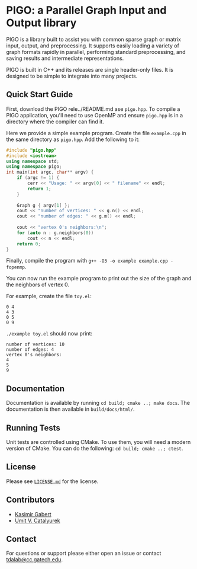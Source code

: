 # PIGO: a Parallel Graph Input and Output library

PIGO is a library built to assist you with common sparse graph or matrix
input, output, and preprocessing. It supports easily loading a variety of
graph formats rapidly in parallel, performing standard preprocessing, and
saving results and intermediate representations.

PIGO is built in C++ and its releases are single header-only files.  It is
designed to be simple to integrate into many projects.

## Quick Start Guide

First, download the PIGO rele../README.md
ase `pigo.hpp`. To compile a PIGO
application, you'll need to use OpenMP and ensure `pigo.hpp` is in
a directory where the compiler can find it.

Here we provide a simple example program. Create the file `example.cpp` in
the same directory as `pigo.hpp`. Add the following to it:

```C++
#include "pigo.hpp"
#include <iostream>
using namespace std;
using namespace pigo;
int main(int argc, char** argv) {
    if (argc != 1) {
    	cerr << "Usage: " << argv[0] << " filename" << endl;
    	return 1;
    }
    
    Graph g { argv[1] };
    cout << "number of vertices: " << g.n() << endl;
    cout << "number of edges: " << g.m() << endl;
    
    cout << "vertex 0's neighbors:\n";
    for (auto n : g.neighbors(0))
        cout << n << endl;
    return 0;
}
```

Finally, compile the program with
`g++ -O3 -o example example.cpp -fopenmp`.

You can now run the example program to print out the size of the graph and
the neighbors of vertex 0.

For example, create the file `toy.el`:

```
0 4
4 3
0 5
0 9
```

`./example toy.el` should now print:

```
number of vertices: 10
number of edges: 4
vertex 0's neighbors:
4
5
9
```

## Documentation

Documentation is available by running `cd build; cmake ..; make docs`. The
documentation is then available in `build/docs/html/`.

## Running Tests

Unit tests are controlled using CMake. To use them, you will need a modern
version of CMake. You can do the following: `cd build; cmake ..; ctest`.

## License

Please see [`LICENSE.md`](LICENSE.md) for the license.

## Contributors

* [Kasimir Gabert](https://kasimir.co)
* [Umit V. Catalyurek](https://cc.gatech.edu/~umit)

## Contact

For questions or support please either open an issue or contact
<tdalab@cc.gatech.edu>.
